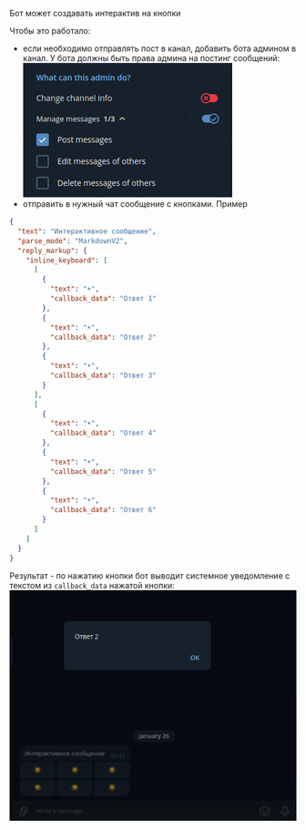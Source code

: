 Бот может создавать интерактив на кнопки


Чтобы это работало:
- если необходимо отправлять пост в канал, добавить бота админом в канал. У бота должны быть права админа на постинг сообщений:
![docs/img_1.png](docs/img_1.png)
- отправить в нужный чат сообщение с кнопками. Пример
```json
{
  "text": "Интерактивное сообщение",
  "parse_mode": "MarkdownV2",
  "reply_markup": {
    "inline_keyboard": [
      [
        {
          "text": "☀️",
          "callback_data": "Ответ 1"
        },
        {
          "text": "☀️",
          "callback_data": "Ответ 2"
        },
        {
          "text": "☀️",
          "callback_data": "Ответ 3"
        }
      ],
      [
        {
          "text": "☀️",
          "callback_data": "Ответ 4"
        },
        {
          "text": "☀️",
          "callback_data": "Ответ 5"
        },
        {
          "text": "☀️",
          "callback_data": "Ответ 6"
        }
      ]
    ]
  }
}
```

Результат - по нажатию кнопки бот выводит системное уведомление с текстом из `callback_data` нажатой кнопки:
![docs/img.png](docs/img.png)